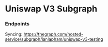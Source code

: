 # Uniswap V3 Subgraph

### Endpoints

Syncing: https://thegraph.com/hosted-service/subgraph/ianlapham/uniswap-v3-testing
